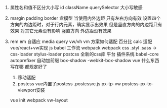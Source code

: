 1. 属性名和值不区分大小写
    id className querySelector 大小写敏感

2. margin padding border 盒模型
    当使用内外边距 只有左右方向有效
    设置四个方向的内边距时，对于行内元素，确实显示出效果
    但是竖直方向的内边距只有效果 对其它元素没有影响
    竖直方向 外边距没有效果

3. rem em
    自适应
    media query
    vw/vh
    vm 方案如何适配
    百分比
    calc
    适配 vue/react+vw实现
    js babel
    工作流 webpack
    webpack css .styl .sass -> css-loader stylus-loader
    postcss 全新的css库 平台 插件系统
    babel-core autoprefixer 自动加前缀
    box-shadow   -webkit-box-shadow
    vue 什么东西写在哪 都规定好了
    1. 移动适配
    2. postcss
        vue内置了postcss
        .postcssrc.js
        px-tp-vw
        postcss-px-to-viewport安装


    vue init webpack vw-layout
